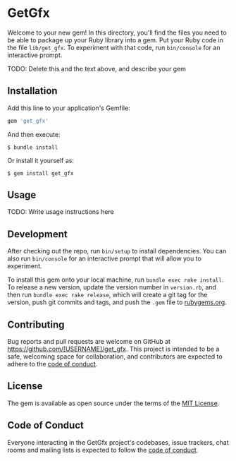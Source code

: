 # GetGfx

Welcome to your new gem! In this directory, you'll find the files you need to be able to package up your Ruby library into a gem. Put your Ruby code in the file `lib/get_gfx`. To experiment with that code, run `bin/console` for an interactive prompt.

TODO: Delete this and the text above, and describe your gem

## Installation

Add this line to your application's Gemfile:

```ruby
gem 'get_gfx'
```

And then execute:

    $ bundle install

Or install it yourself as:

    $ gem install get_gfx

## Usage

TODO: Write usage instructions here

## Development

After checking out the repo, run `bin/setup` to install dependencies. You can also run `bin/console` for an interactive prompt that will allow you to experiment.

To install this gem onto your local machine, run `bundle exec rake install`. To release a new version, update the version number in `version.rb`, and then run `bundle exec rake release`, which will create a git tag for the version, push git commits and tags, and push the `.gem` file to [rubygems.org](https://rubygems.org).

## Contributing

Bug reports and pull requests are welcome on GitHub at https://github.com/[USERNAME]/get_gfx. This project is intended to be a safe, welcoming space for collaboration, and contributors are expected to adhere to the [code of conduct](https://github.com/[USERNAME]/get_gfx/blob/master/CODE_OF_CONDUCT.md).


## License

The gem is available as open source under the terms of the [MIT License](https://opensource.org/licenses/MIT).

## Code of Conduct

Everyone interacting in the GetGfx project's codebases, issue trackers, chat rooms and mailing lists is expected to follow the [code of conduct](https://github.com/[USERNAME]/get_gfx/blob/master/CODE_OF_CONDUCT.md).
